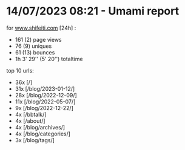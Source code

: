 # 14/07/2023 08:21 - Umami report
for www.shifeiti.com [24h] :

 - 161 (2) page views
 - 76 (9) uniques
 - 61 (13) bounces
 - 1h 3' 29'' (5' 20'') totaltime


top 10 urls:
 - 36x [/]
 - 31x [/blog/2023-01-12/]
 - 28x [/blog/2022-12-09/]
 - 11x [/blog/2022-05-07/]
 - 9x [/blog/2022-12-22/]
 - 4x [/bbtalk/]
 - 4x [/about/]
 - 4x [/blog/archives/]
 - 4x [/blog/categories/]
 - 3x [/blog/tags/]


